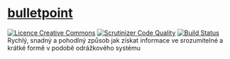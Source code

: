 # <a href="https://www.bulletpoint.cz">bulletpoint</a>
<a rel="license" href="http://creativecommons.org/licenses/by-sa/4.0/"><img alt="Licence Creative Commons" style="border-width:0" src="https://i.creativecommons.org/l/by-sa/4.0/88x31.png" /></a> [![Scrutinizer Code Quality](https://scrutinizer-ci.com/g/klapuch/bulletpoint/badges/quality-score.png?b=master)](https://scrutinizer-ci.com/g/klapuch/bulletpoint/?branch=master) [![Build Status](https://travis-ci.org/klapuch/bulletpoint.svg?branch=master)](https://travis-ci.org/klapuch/bulletpoint)
</br>
Rychlý, snadný a pohodlný způsob jak získat informace ve srozumitelné a krátké formě v podobě odrážkového systému
</br>
